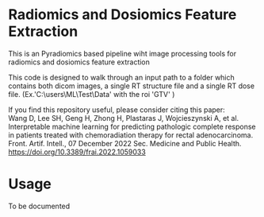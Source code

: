 # Radiomics and Dosiomics Feature Extraction 
This is an Pyradiomics based pipeline wiht image processing tools for radiomics and dosiomics feature extraction

This code is designed to walk through an input path to a folder which contains both dicom images, a single RT structure file and a single RT dose file. (Ex.'C:\users\ML\Test\Data\' with the roi 'GTV' )

If you find this repository useful, please consider citing this paper:<br />
Wang D, Lee SH, Geng H, Zhong H, Plastaras J, Wojcieszynski A, et al. Interpretable machine learning for predicting pathologic complete response in patients treated with chemoradiation therapy for rectal adenocarcinoma. Front. Artif. Intell., 07 December 2022 Sec. Medicine and Public Health. https://doi.org/10.3389/frai.2022.1059033

# Usage
To be documented
